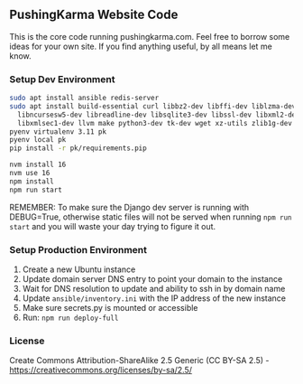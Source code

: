 ## PushingKarma Website Code
This is the core code running pushingkarma.com.  Feel free to borrow
some ideas for your own site.  If you find anything useful, by all
means let me know.

### Setup Dev Environment
```bash
sudo apt install ansible redis-server
sudo apt install build-essential curl libbz2-dev libffi-dev liblzma-dev \
  libncursesw5-dev libreadline-dev libsqlite3-dev libssl-dev libxml2-dev \
  libxmlsec1-dev llvm make python3-dev tk-dev wget xz-utils zlib1g-dev
pyenv virtualenv 3.11 pk
pyenv local pk
pip install -r pk/requirements.pip

nvm install 16
nvm use 16
npm install
npm run start
```
REMEMBER: To make sure the Django dev server is running with DEBUG=True,
otherwise static files will not be served when running `npm run start` and
you will waste your day trying to figure it out.


### Setup Production Environment
1. Create a new Ubuntu instance
2. Update domain server DNS entry to point your domain to the instance
3. Wait for DNS resolution to update and ability to ssh in by domain name
4. Update `ansible/inventory.ini` with the IP address of the new instance
5. Make sure secrets.py is mounted or accessible
6. Run: `npm run deploy-full`

### License
Create Commons Attribution-ShareAlike 2.5 Generic (CC BY-SA 2.5) - 
https://creativecommons.org/licenses/by-sa/2.5/
